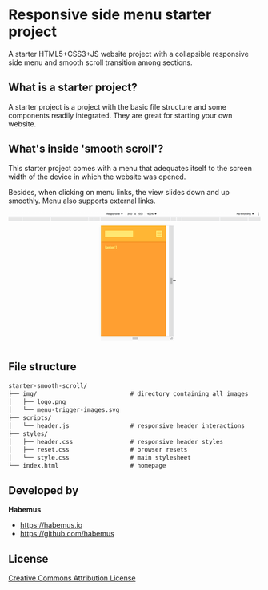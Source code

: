 # Responsive side menu starter project

A starter HTML5+CSS3+JS website project with a collapsible responsive side menu and smooth scroll transition among sections.

## What is a starter project?

A starter project is a project with the basic file structure and some components readily integrated. They are great for starting your own website.

## What's inside 'smooth scroll'?

This starter project comes with a menu that adequates itself to the screen width of the device in which the website was opened.

Besides, when clicking on menu links, the view slides down and up smoothly. Menu also supports external links.

![preview](https://github.com/habemus/starter-smooth-scroll/raw/master/preview.gif "Preview")

## File structure

```
starter-smooth-scroll/
├── img/                          # directory containing all images
│   ├── logo.png
│   └── menu-trigger-images.svg
├── scripts/
│   └── header.js                 # responsive header interactions
├── styles/
│   ├── header.css                # responsive header styles
│   ├── reset.css                 # browser resets
│   └── style.css                 # main stylesheet
└── index.html                    # homepage
```

## Developed by

**Habemus**

- <https://habemus.io>
- <https://github.com/habemus>

## License

[Creative Commons Attribution License](http://creativecommons.org/licenses/by/2.0/)
